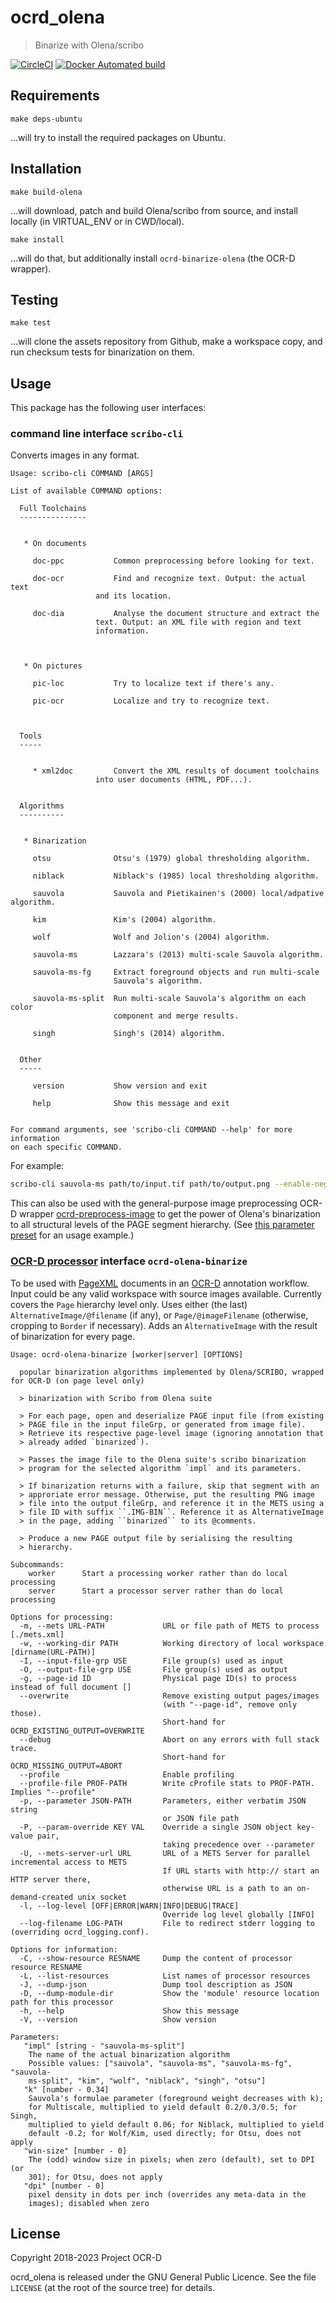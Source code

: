 # ocrd_olena

> Binarize with Olena/scribo

[![CircleCI](https://circleci.com/gh/OCR-D/ocrd_olena.svg?style=svg)](https://circleci.com/gh/OCR-D/ocrd_olena)
[![Docker Automated build](https://img.shields.io/docker/automated/ocrd/core.svg)](https://hub.docker.com/r/ocrd/olena/tags/)

## Requirements

```
make deps-ubuntu
```

...will try to install the required packages on Ubuntu.

## Installation

```
make build-olena
```

...will download, patch and build Olena/scribo from source, and install locally (in VIRTUAL_ENV or in CWD/local).

```
make install
```

...will do that, but additionally install `ocrd-binarize-olena` (the OCR-D wrapper).

## Testing

```
make test
```

...will clone the assets repository from Github, make a workspace copy, and run checksum tests for binarization on them.

## Usage

This package has the following user interfaces:

### command line interface `scribo-cli`

Converts images in any format.

```
Usage: scribo-cli COMMAND [ARGS]

List of available COMMAND options:

  Full Toolchains
  ---------------


   * On documents

     doc-ppc	       Common preprocessing before looking for text.

     doc-ocr           Find and recognize text. Output: the actual text
     		       and its location.

     doc-dia           Analyse the document structure and extract the
     		       text. Output: an XML file with region and text
     		       information.



   * On pictures

     pic-loc           Try to localize text if there's any.

     pic-ocr           Localize and try to recognize text.



  Tools
  -----


     * xml2doc	       Convert the XML results of document toolchains
       		       into user documents (HTML, PDF...).


  Algorithms
  ----------


   * Binarization

     otsu              Otsu's (1979) global thresholding algorithm.

     niblack           Niblack's (1985) local thresholding algorithm.

     sauvola           Sauvola and Pietikainen's (2000) local/adpative algorithm.

     kim               Kim's (2004) algorithm.

     wolf              Wolf and Jolion's (2004) algorithm.

     sauvola-ms        Lazzara's (2013) multi-scale Sauvola algorithm.

     sauvola-ms-fg     Extract foreground objects and run multi-scale
                       Sauvola's algorithm.

     sauvola-ms-split  Run multi-scale Sauvola's algorithm on each color
                       component and merge results.

     singh             Singh's (2014) algorithm.


  Other
  -----

     version           Show version and exit

     help              Show this message and exit


For command arguments, see 'scribo-cli COMMAND --help' for more information
on each specific COMMAND.
```

For example:

```sh
scribo-cli sauvola-ms path/to/input.tif path/to/output.png --enable-negate-output
```

This can also be used with the general-purpose image preprocessing OCR-D wrapper [ocrd-preprocess-image](https://github.com/bertsky/ocrd_wrap#ocr-d-processor-interface-ocrd-preprocess-image) to get the power of Olena's binarization to all structural levels of the PAGE segment hierarchy. (See [this parameter preset](https://github.com/bertsky/ocrd_wrap/blob/master/ocrd_wrap/param_scribo-cli-binarize-sauvola-ms-split.json) for an usage example.)

### [OCR-D processor](https://ocr-d.de/en/spec/cli) interface `ocrd-olena-binarize`

To be used with [PageXML](https://github.com/PRImA-Research-Lab/PAGE-XML) documents in an [OCR-D](https://ocr-d.de) annotation workflow. Input could be any valid workspace with source images available. Currently covers the `Page` hierarchy level only. Uses either (the last) `AlternativeImage/@filename` (if any), or `Page/@imageFilename` (otherwise, cropping to `Border` if necessary). Adds an `AlternativeImage` with the result of binarization for every page.

```
Usage: ocrd-olena-binarize [worker|server] [OPTIONS]

  popular binarization algorithms implemented by Olena/SCRIBO, wrapped for OCR-D (on page level only)

  > binarization with Scribo from Olena suite

  > For each page, open and deserialize PAGE input file (from existing
  > PAGE file in the input fileGrp, or generated from image file).
  > Retrieve its respective page-level image (ignoring annotation that
  > already added `binarized`).

  > Passes the image file to the Olena suite's scribo binarization
  > program for the selected algorithm `impl` and its parameters.

  > If binarization returns with a failure, skip that segment with an
  > approriate error message. Otherwise, put the resulting PNG image
  > file into the output fileGrp, and reference it in the METS using a
  > file ID with suffix ``.IMG-BIN``. Reference it as AlternativeImage
  > in the page, adding ``binarized`` to its @comments.

  > Produce a new PAGE output file by serialising the resulting
  > hierarchy.

Subcommands:
    worker      Start a processing worker rather than do local processing
    server      Start a processor server rather than do local processing

Options for processing:
  -m, --mets URL-PATH             URL or file path of METS to process [./mets.xml]
  -w, --working-dir PATH          Working directory of local workspace [dirname(URL-PATH)]
  -I, --input-file-grp USE        File group(s) used as input
  -O, --output-file-grp USE       File group(s) used as output
  -g, --page-id ID                Physical page ID(s) to process instead of full document []
  --overwrite                     Remove existing output pages/images
                                  (with "--page-id", remove only those).
                                  Short-hand for OCRD_EXISTING_OUTPUT=OVERWRITE
  --debug                         Abort on any errors with full stack trace.
                                  Short-hand for OCRD_MISSING_OUTPUT=ABORT
  --profile                       Enable profiling
  --profile-file PROF-PATH        Write cProfile stats to PROF-PATH. Implies "--profile"
  -p, --parameter JSON-PATH       Parameters, either verbatim JSON string
                                  or JSON file path
  -P, --param-override KEY VAL    Override a single JSON object key-value pair,
                                  taking precedence over --parameter
  -U, --mets-server-url URL       URL of a METS Server for parallel incremental access to METS
                                  If URL starts with http:// start an HTTP server there,
                                  otherwise URL is a path to an on-demand-created unix socket
  -l, --log-level [OFF|ERROR|WARN|INFO|DEBUG|TRACE]
                                  Override log level globally [INFO]
  --log-filename LOG-PATH         File to redirect stderr logging to (overriding ocrd_logging.conf).

Options for information:
  -C, --show-resource RESNAME     Dump the content of processor resource RESNAME
  -L, --list-resources            List names of processor resources
  -J, --dump-json                 Dump tool description as JSON
  -D, --dump-module-dir           Show the 'module' resource location path for this processor
  -h, --help                      Show this message
  -V, --version                   Show version

Parameters:
   "impl" [string - "sauvola-ms-split"]
    The name of the actual binarization algorithm
    Possible values: ["sauvola", "sauvola-ms", "sauvola-ms-fg", "sauvola-
    ms-split", "kim", "wolf", "niblack", "singh", "otsu"]
   "k" [number - 0.34]
    Sauvola's formulae parameter (foreground weight decreases with k);
    for Multiscale, multiplied to yield default 0.2/0.3/0.5; for Singh,
    multiplied to yield default 0.06; for Niblack, multiplied to yield
    default -0.2; for Wolf/Kim, used directly; for Otsu, does not apply
   "win-size" [number - 0]
    The (odd) window size in pixels; when zero (default), set to DPI (or
    301); for Otsu, does not apply
   "dpi" [number - 0]
    pixel density in dots per inch (overrides any meta-data in the
    images); disabled when zero
```

## License

Copyright 2018-2023 Project OCR-D

ocrd_olena is released under the GNU General Public Licence.  See the file
``LICENSE`` (at the root of the source tree) for details.
